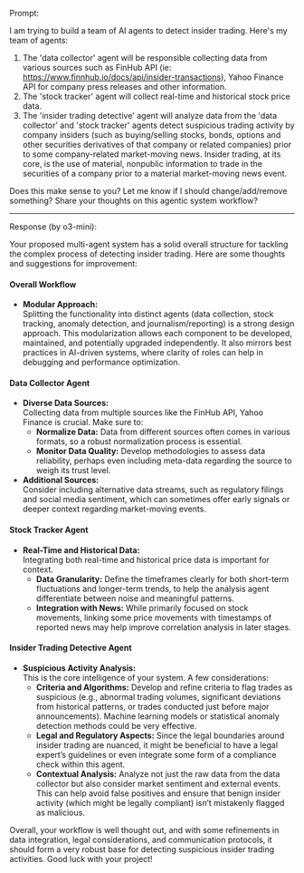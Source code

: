 
Prompt:

I am trying to build a team of AI agents to detect insider trading. Here's my team of agents: 
1. The 'data collector' agent will be responsible collecting data from various sources such as FinHub API (ie: https://www.finnhub.io/docs/api/insider-transactions), Yahoo Finance API for company press releases and other information.
2. The 'stock tracker' agent will collect real-time and historical stock price data. 
3. The 'insider trading detective' agent will analyze data from the 'data collector' and 'stock tracker' agents detect suspicious trading activity by company insiders (such as buying/selling stocks, bonds, options and other securities derivatives of that company or related companies) prior to some company-related market-moving news. Insider trading, at its core, is the use of material, nonpublic information to trade in the securities of a company prior to a material market-moving news event.

Does this make sense to you? Let me know if I should change/add/remove something? Share your thoughts on this agentic system workflow?

--------

Response (by o3-mini):

Your proposed multi-agent system has a solid overall structure for tackling the complex process of detecting insider trading. Here are some thoughts and suggestions for improvement:

#### **Overall Workflow**
- **Modular Approach:**  
  Splitting the functionality into distinct agents (data collection, stock tracking, anomaly detection, and journalism/reporting) is a strong design approach. This modularization allows each component to be developed, maintained, and potentially upgraded independently. It also mirrors best practices in AI-driven systems, where clarity of roles can help in debugging and performance optimization.

#### **Data Collector Agent**
- **Diverse Data Sources:**  
  Collecting data from multiple sources like the FinHub API, Yahoo Finance is crucial. Make sure to:
  - **Normalize Data:** Data from different sources often comes in various formats, so a robust normalization process is essential.
  - **Monitor Data Quality:** Develop methodologies to assess data reliability, perhaps even including meta-data regarding the source to weigh its trust level.
- **Additional Sources:**  
  Consider including alternative data streams, such as regulatory filings and social media sentiment, which can sometimes offer early signals or deeper context regarding market-moving events.

#### **Stock Tracker Agent**
- **Real-Time and Historical Data:**  
  Integrating both real-time and historical price data is important for context.  
  - **Data Granularity:** Define the timeframes clearly for both short-term fluctuations and longer-term trends, to help the analysis agent differentiate between noise and meaningful patterns.
  - **Integration with News:** While primarily focused on stock movements, linking some price movements with timestamps of reported news may help improve correlation analysis in later stages.

#### **Insider Trading Detective Agent**
- **Suspicious Activity Analysis:**  
  This is the core intelligence of your system. A few considerations:
  - **Criteria and Algorithms:** Develop and refine criteria to flag trades as suspicious (e.g., abnormal trading volumes, significant deviations from historical patterns, or trades conducted just before major announcements). Machine learning models or statistical anomaly detection methods could be very effective.
  - **Legal and Regulatory Aspects:** Since the legal boundaries around insider trading are nuanced, it might be beneficial to have a legal expert’s guidelines or even integrate some form of a compliance check within this agent.
  - **Contextual Analysis:** Analyze not just the raw data from the data collector but also consider market sentiment and external events. This can help avoid false positives and ensure that benign insider activity (which might be legally compliant) isn’t mistakenly flagged as malicious.


Overall, your workflow is well thought out, and with some refinements in data integration, legal considerations, and communication protocols, it should form a very robust base for detecting suspicious insider trading activities. Good luck with your project!